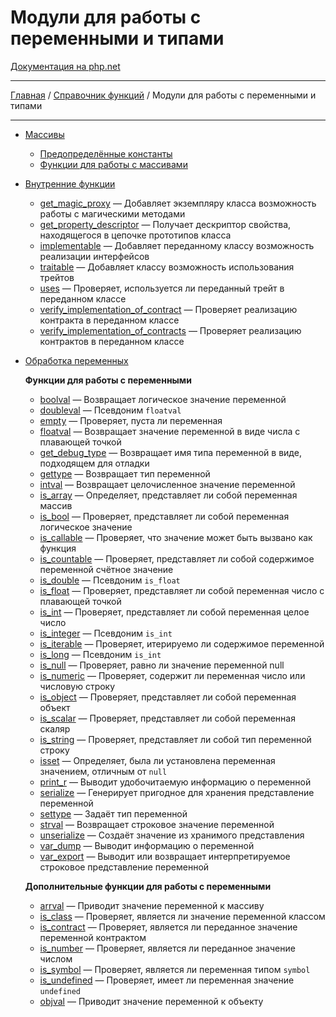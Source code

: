 # Модули для работы с переменными и типами

[Документация на php.net](https://www.php.net/manual/ru/refs.basic.vartype.php)

---

[Главная](../../README.md) / [Справочник функций](../funcref.md) / Модули для работы с переменными и
типами

---

-   [Массивы](./vartype/array.md)

    -   [Предопределённые константы](./vartype/array/constants.md)
    -   [Функции для работы с массивами](./vartype/array/func.md)

-   [Внутренние функции](./vartype/other.md)

    -   [get_magic_proxy](./vartype/other/get_magic_proxy.md) &mdash; Добавляет экземпляру класса
        возможность работы с магическими методами
    -   [get_property_descriptor](./vartype/other/get_property_descriptor.md) &mdash; Получает
        дескриптор свойства, находящегося в цепочке прототипов класса
    -   [implementable](./vartype/other/implementable.md) &mdash; Добавляет переданному классу
        возможность реализации интерфейсов
    -   [traitable](./vartype/other/traitable.md) &mdash; Добавляет классу возможность использования
        трейтов
    -   [uses](./vartype/other/uses.md) &mdash; Проверяет, используется ли переданный трейт в
        переданном классе
    -   [verify_implementation_of_contract](./vartype/other/verify_implementation_of_contract.md)
        &mdash; Проверяет реализацию контракта в переданном классе
    -   [verify_implementation_of_contracts](./vartype/other/verify_implementation_of_contracts.md)
        &mdash; Проверяет реализацию контрактов в переданном классе

-   [Обработка переменных](./vartype/var.md)

    **Функции для работы с переменными**

    -   [boolval](./vartype/var/func/boolval.md) &mdash; Возвращает логическое значение переменной
    -   [doubleval](./vartype/var/func/doubleval.md) &mdash; Псевдоним `floatval`
    -   [empty](./vartype/var/func/empty.md) &mdash; Проверяет, пуста ли переменная
    -   [floatval](./vartype/var/func/floatval.md) &mdash; Возвращает значение переменной в виде
        числа с плавающей точкой
    -   [get_debug_type](./vartype/var/func/get_debug_type.md) &mdash; Возвращает имя типа
        переменной в виде, подходящем для отладки
    -   [gettype](./vartype/var/func/gettype.md) &mdash; Возвращает тип переменной
    -   [intval](./vartype/var/func/intval.md) &mdash; Возвращает целочисленное значение переменной
    -   [is_array](./vartype/var/func/is_array.md) &mdash; Определяет, представляет ли собой
        переменная массив
    -   [is_bool](./vartype/var/func/is_bool.md) &mdash; Проверяет, представляет ли собой переменная
        логическое значение
    -   [is_callable](./vartype/var/func/is_callable.md) &mdash; Проверяет, что значение может быть
        вызвано как функция
    -   [is_countable](./vartype/var/func/is_countable.md) &mdash; Проверяет, представляет ли собой
        содержимое переменной счётное значение
    -   [is_double](./vartype/var/func/is_double.md) &mdash; Псевдоним `is_float`
    -   [is_float](./vartype/var/func/is_float.md) &mdash; Проверяет, представляет ли собой
        переменная число с плавающей точкой
    -   [is_int](./vartype/var/func/is_int.md) &mdash; Проверяет, представляет ли собой переменная
        целое число
    -   [is_integer](./vartype/var/func/is_integer.md) &mdash; Псевдоним `is_int`
    -   [is_iterable](./vartype/var/func/is_iterable.md) &mdash; Проверяет, итерируемо ли содержимое
        переменной
    -   [is_long](./vartype/var/func/is_long.md) &mdash; Псевдоним `is_int`
    -   [is_null](./vartype/var/func/is_null.md) &mdash; Проверяет, равно ли значение переменной
        null
    -   [is_numeric](./vartype/var/func/is_numeric.md) &mdash; Проверяет, содержит ли переменная
        число или числовую строку
    -   [is_object](./vartype/var/func/is_object.md) &mdash; Проверяет, представляет ли собой
        переменная объект
    -   [is_scalar](./vartype/var/func/is_scalar.md) &mdash; Проверяет, представляет ли собой
        переменная скаляр
    -   [is_string](./vartype/var/func/is_string.md) &mdash; Проверяет, представляет ли собой тип
        переменной строку
    -   [isset](./vartype/var/func/isset.md) &mdash; Определяет, была ли установлена переменная
        значением, отличным от `null`
    -   [print_r](./vartype/var/func/print_r.md) &mdash; Выводит удобочитаемую информацию о
        переменной
    -   [serialize](./vartype/var/func/serialize.md) &mdash; Генерирует пригодное для хранения
        представление переменной
    -   [settype](./vartype/var/func/settype.md) &mdash; Задаёт тип переменной
    -   [strval](./vartype/var/func/strval.md) &mdash; Возвращает строковое значение переменной
    -   [unserialize](./vartype/var/func/unserialize.md) &mdash; Создаёт значение из хранимого
        представления
    -   [var_dump](./vartype/var/func/var_dump.md) &mdash; Выводит информацию о переменной
    -   [var_export](./vartype/var/func/var_export.md) &mdash; Выводит или возвращает
        интерпретируемое строковое представление переменной

    **Дополнительные функции для работы с переменными**

    -   [arrval](./vartype/var/other/arrval.md) &mdash; Приводит значение переменной к массиву
    -   [is_class](./vartype/var/other/is_class.md) &mdash; Проверяет, является ли значение
        переменной классом
    -   [is_contract](./vartype/var/other/is_contract.md) &mdash; Проверяет, является ли переданное
        значение переменной контрактом
    -   [is_number](./vartype/var/other/is_number.md) &mdash; Проверяет, является ли переданное
        значение числом
    -   [is_symbol](./vartype/var/other/is_symbol.md) &mdash; Проверяет, является ли переменная
        типом `symbol`
    -   [is_undefined](./vartype/var/other/is_undefined.md) &mdash; Проверяет, имеет ли переменная
        значение `undefined`
    -   [objval](./vartype/var/other/objval.md) &mdash; Приводит значение переменной к объекту
